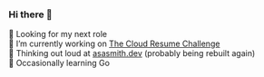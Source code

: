 ### Hi there 👋
👀 Looking for my next role  
🔭 I’m currently working on [The Cloud Resume Challenge](https://cloudresumechallenge.dev/docs/the-challenge/aws/)  
🤔 Thinking out loud at [asasmith.dev](https://asasmith.dev/) (probably being rebuilt again)  
🌱 Occasionally learning Go

<!--
**asasmith/asasmith** is a ✨ _special_ ✨ repository because its `README.md` (this file) appears on your GitHub profile.

Here are some ideas to get you started:

- 🔭 I’m currently working on ...
- 🌱 I’m currently learning ...
- 👯 I’m looking to collaborate on ...
- 🤔 I’m looking for help with ...
- 💬 Ask me about ...
- 📫 How to reach me: ...
- 😄 Pronouns: ...
- ⚡ Fun fact: ...
-->
